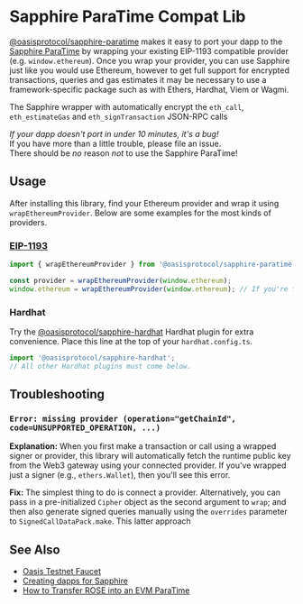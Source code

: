 # Sapphire ParaTime Compat Lib

[@oasisprotocol/sapphire-paratime] makes it easy to port your dapp to the [Sapphire ParaTime]
by wrapping your existing EIP-1193 compatible provider (e.g. `window.ethereum`).
Once you wrap your provider, you can use Sapphire just like you would use
Ethereum, however to get full support for encrypted transactions, queries and
gas estimates it may be necessary to use a framework-specific package such as
with Ethers, Hardhat, Viem or Wagmi.

The Sapphire wrapper with automatically encrypt the `eth_call`, `eth_estimateGas`
and `eth_signTransaction` JSON-RPC calls

[@oasisprotocol/sapphire-paratime]: https://www.npmjs.com/package/@oasisprotocol/sapphire-paratime
[sapphire paratime]: https://docs.oasis.io/dapp/sapphire/

_If your dapp doesn't port in under 10 minutes, it's a bug!_<br />
If you have more than a little trouble, please file an issue.<br />
There should be _no_ reason _not_ to use the Sapphire ParaTime!

## Usage

After installing this library, find your Ethereum provider and wrap it using
`wrapEthereumProvider`. Below are some examples for the most kinds of providers.

### [EIP-1193](https://eips.ethereum.org/EIPS/eip-1193)

```ts
import { wrapEthereumProvider } from '@oasisprotocol/sapphire-paratime';

const provider = wrapEthereumProvider(window.ethereum);
window.ethereum = wrapEthereumProvider(window.ethereum); // If you're feeling bold.
```

### Hardhat

Try the [@oasisprotocol/sapphire-hardhat] Hardhat plugin for extra convenience.
Place this line at the top of your `hardhat.config.ts`.

```js
import '@oasisprotocol/sapphire-hardhat';
// All other Hardhat plugins must come below.
```

[@oasisprotocol/sapphire-hardhat]: https://www.npmjs.com/package/@oasisprotocol/sapphire-hardhat

## Troubleshooting

### `Error: missing provider (operation="getChainId", code=UNSUPPORTED_OPERATION, ...)`

**Explanation:** When you first make a transaction or call using a wrapped signer or provider,
this library will automatically fetch the runtime public key from the Web3 gateway
using your connected provider. If you've wrapped just a signer (e.g., `ethers.Wallet`),
then you'll see this error.

**Fix:** The simplest thing to do is connect a provider. Alternatively, you can pass in
a pre-initialized `Cipher` object as the second argument to `wrap`; and then also generate
signed queries manually using the `overrides` parameter to `SignedCallDataPack.make`. This
latter approach

## See Also

- [Oasis Testnet Faucet](https://faucet.testnet.oasis.io/)
- [Creating dapps for Sapphire](https://docs.oasis.io/dapp/sapphire/quickstart)
- [How to Transfer ROSE into an EVM ParaTime](https://docs.oasis.io/general/manage-tokens/how-to-transfer-rose-into-paratime/)
